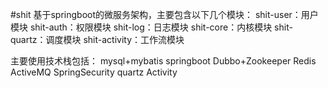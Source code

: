 #shit
基于springboot的微服务架构，主要包含以下几个模块：
shit-user：用户模块
shit-auth：权限模块
shit-log：日志模块
shit-core：内核模块
shit-quartz：调度模块
shit-activity：工作流模块

主要使用技术栈包括：
mysql+mybatis
springboot
Dubbo+Zookeeper
Redis
ActiveMQ
SpringSecurity
quartz
Activity
